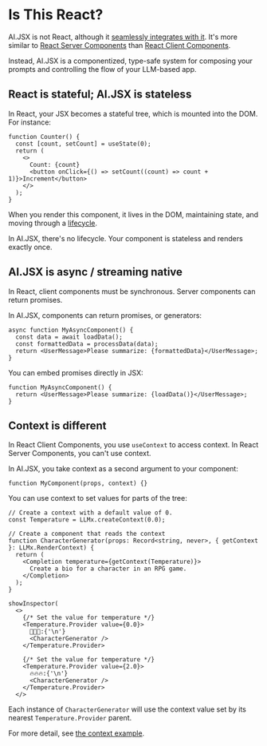 # Is This React?

AI.JSX is not React, although it [seamlessly integrates with it](https://www.loom.com/share/79ca3706839049a2beaf70f75950f86f). It's more similar to [React Server Components](https://www.patterns.dev/posts/react-server-components) than [React Client Components](https://www.patterns.dev/posts/client-side-rendering).

Instead, AI.JSX is a componentized, type-safe system for composing your prompts and controlling the flow of your LLM-based app.

## React is stateful; AI.JSX is stateless

In React, your JSX becomes a stateful tree, which is mounted into the DOM. For instance:

```tsx
function Counter() {
  const [count, setCount] = useState(0);
  return (
    <>
      Count: {count}
      <button onClick={() => setCount((count) => count + 1)}>Increment</button>
    </>
  );
}
```

When you render this component, it lives in the DOM, maintaining state, and moving through a [lifecycle](https://react.dev/learn/lifecycle-of-reactive-effects).

In AI.JSX, there's no lifecycle. Your component is stateless and renders exactly once.

## AI.JSX is async / streaming native

In React, client components must be synchronous. Server components can return promises.

In AI.JSX, components can return promises, or generators:

```tsx
async function MyAsyncComponent() {
  const data = await loadData();
  const formattedData = processData(data);
  return <UserMessage>Please summarize: {formattedData}</UserMessage>;
}
```

You can embed promises directly in JSX:

```tsx
function MyAsyncComponent() {
  return <UserMessage>Please summarize: {loadData()}</UserMessage>;
}
```

## Context is different

In React Client Components, you use `useContext` to access context.
In React Server Components, you can't use context.

In AI.JSX, you take context as a second argument to your component:

```tsx
function MyComponent(props, context) {}
```

You can use context to set values for parts of the tree:

```tsx
// Create a context with a default value of 0.
const Temperature = LLMx.createContext(0.0);

// Create a component that reads the context
function CharacterGenerator(props: Record<string, never>, { getContext }: LLMx.RenderContext) {
  return (
    <Completion temperature={getContext(Temperature)}>
      Create a bio for a character in an RPG game.
    </Completion>
  );
}

showInspector(
  <>
    {/* Set the value for temperature */}
    <Temperature.Provider value={0.0}>
      🥶🥶🥶:{'\n'}
      <CharacterGenerator />
    </Temperature.Provider>

    {/* Set the value for temperature */}
    <Temperature.Provider value={2.0}>
      🔥🔥🔥:{'\n'}
      <CharacterGenerator />
    </Temperature.Provider>
  </>
```

Each instance of `CharacterGenerator` will use the context value set by its nearest `Temperature.Provider` parent.

For more detail, see [the context example](../packages/ai-jsx/src/examples/context.tsx).
